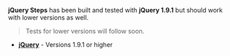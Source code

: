 **jQuery Steps** has been built and tested with **jQuery 1.9.1** but should work with lower versions as well.

> Tests for lower versions will follow soon.

* **[jQuery](https://github.com/jquery/jquery)** - Versions 1.9.1 or higher